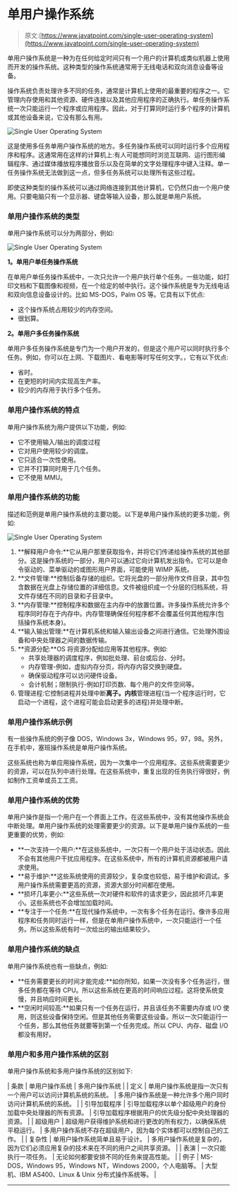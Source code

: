 # 单用户操作系统

> 原文:[https://www.javatpoint.com/single-user-operating-system](https://www.javatpoint.com/single-user-operating-system)

单用户操作系统是一种为在任何给定时间只有一个用户的计算机或类似机器上使用而开发的操作系统。这种类型的操作系统通常用于无线电话和双向消息设备等设备。

操作系统负责处理许多不同的任务，通常是计算机上使用的最重要的程序之一。它管理内存使用和其他资源、硬件连接以及其他应用程序的正确执行。单任务操作系统一次只能运行一个程序或应用程序。因此，对于打算同时运行多个程序的计算机或其他设备来说，它没有那么有用。

![Single User Operating System](../Images/e8398a675e607dfcf38030286407c252.png)

这是使用多任务单用户操作系统的地方。多任务操作系统可以同时运行多个应用程序和程序。这通常用在这样的计算机上:有人可能想同时浏览互联网、运行图形编辑程序、通过媒体播放程序播放音乐以及在简单的文字处理程序中键入注释。单一任务操作系统无法做到这一点，但多任务系统可以处理所有这些过程。

即使这种类型的操作系统可以通过网络连接到其他计算机，它仍然只由一个用户使用。只要电脑只有一个显示器、键盘等输入设备，那么就是单用户系统。

### 单用户操作系统的类型

单用户操作系统可以分为两部分，例如:

![Single User Operating System](../Images/d7afdd10bca7965e762aee238b04298c.png)

**1。单用户单任务操作系统**

在单用户单任务操作系统中，一次只允许一个用户执行单个任务。一些功能，如打印文档和下载图像和视频，在一个给定的帧中执行。这个操作系统是专为无线电话和双向信息设备设计的。比如 MS-DOS，Palm OS 等。它具有以下优点:

*   这个操作系统占用较少的内存空间。
*   很划算。

**2。单用户多任务操作系统**

单用户多任务操作系统是专门为一个用户开发的，但是这个用户可以同时执行多个任务。例如，你可以在上网、下载图片、看电影等时写任何文字。，它有以下优点:

*   省时。
*   在更短的时间内实现高生产率。
*   较少的内存用于执行多个任务。

### 单用户操作系统的特点

单用户操作系统为用户提供以下功能，例如:

*   它不使用输入/输出的调度过程
*   它对用户使用较少的调度。
*   它只适合一次性使用。
*   它并不打算同时用于几个任务。
*   它不使用 MMU。

### 单用户操作系统的功能

描述和范例是单用户操作系统的主要功能。以下是单用户操作系统的更多功能，例如:

![Single User Operating System](../Images/5be886dbc557165562e9cbf4e863047d.png)

1.  **解释用户命令:**它从用户那里获取指令，并将它们传递给操作系统的其他部分。这是操作系统的一部分，用户可以通过它向计算机发出指令。它可以是命令驱动的、菜单驱动的或图形用户界面，可能使用 WIMP 系统。
2.  **文件管理:**控制后备存储的组织。它将光盘的一部分用作文件目录，其中包含数据在光盘上存储位置的详细信息。文件被组织成一个分层的归档系统，将文件存储在不同的目录和子目录中。
3.  **内存管理:**控制程序和数据在主内存中的放置位置。许多操作系统允许多个程序同时存在于内存中。内存管理确保任何程序都不会覆盖任何其他程序(包括操作系统本身)。
4.  **输入输出管理:**在计算机系统和输入输出设备之间进行通信。它处理外围设备和中央处理器之间的数据传输。
5.  **资源分配:**OS 将资源分配给应用等其他程序。例如:
    *   共享处理器的调度程序，例如批处理、前台或后台、分时。
    *   内存管理-例如，虚拟内存分页，将内存内容交换到硬盘。
    *   确保驱动程序可以访问硬件设备。
    *   会计机制；限制执行-例如打印页数、每个用户的文件空间等。
6.  管理进程:它控制进程并处理中断**离子。内核**管理进程(当一个程序运行时，它启动一个进程，这个进程可能会启动更多的进程)并处理中断。

### 单用户操作系统示例

有一些操作系统的例子像 DOS，Windows 3x，Windows 95，97，98。另外，在手机中，塞班操作系统是单用户操作系统。

这些系统也称为单应用操作系统，因为一次集中一个应用程序。这些系统需要更少的资源，可以在队列中进行处理。在这些系统中，重复出现的任务执行得很好，例如制作工资单或员工工资。

### 单用户操作系统的优势

单用户操作是指一个用户在一个界面上工作。在这些系统中，没有其他操作系统会中断处理。单用户操作系统的处理需要更少的资源。以下是单用户操作系统的一些更重要的优势，例如:

*   **一次支持一个用户:**在这些系统中，一次只有一个用户处于活动状态。因此不会有其他用户干扰应用程序。在这些系统中，所有的计算机资源都被用户请求使用。
*   **易于维护:**这些系统使用的资源较少，复杂度也较低，易于维护和调试。多用户操作系统需要更高的资源，资源大部分时间都在使用。
*   **损坏几率更小:**这些系统一次对硬件和软件的请求更少，因此损坏几率更小。这些系统也不会增加加载时间。
*   **专注于一个任务:**在现代操作系统中，一次有多个任务在运行。像许多应用程序和任务同时运行一样，但是在单用户操作系统中，一次只能运行一个任务。所以这些系统有时一次给出的输出结果较少。

### 单用户操作系统的缺点

单用户操作系统也有一些缺点，例如:

*   **任务需要更长的时间才能完成:**如你所知，如果一次没有多个任务运行，很多任务都在等待 CPU。所以这些系统在更高的时间响应过程。这将使系统变慢，并且响应时间更长。
*   **空闲时间较高:**如果只有一个任务在运行，并且该任务不需要内存或 I/O 使用，则这些设备保持空闲。但是其他任务需要这些设备。所以一次只能运行一个任务，那么其他任务就要等到第一个任务完成。所以 CPU、内存、磁盘 I/O 都没有用好。

### 单用户和多用户操作系统的区别

单用户操作系统和多用户操作系统的区别如下:

| 条款 | 单用户操作系统 | 多用户操作系统 |
| 定义 | 单用户操作系统是指一次只有一个用户可以访问计算机系统的系统。 | 多用户操作系统是一种允许多个用户同时访问计算机系统的系统。 |
| 引导加载程序 | 引导加载程序以单个超级用户的身份加载中央处理器的所有资源。 | 引导加载程序根据用户的优先级分配中央处理器的资源。 |
| 超级用户 | 超级用户获得维护系统和进行更改的所有权力，以确保系统平稳运行。 | 多用户操作系统不存在超级用户，因为每个实体都可以控制自己的工作。 |
| 复杂性 | 单用户操作系统简单且易于设计。 | 多用户操作系统是复杂的，因为它们必须应用复杂的技术来在不同的用户之间共享资源。 |
| 表演 | 一次只能执行一项任务。 | 无论如何都要安排不同的任务来提高性能。 |
| 例子 | MS-DOS，Windows 95，Windows NT，Windows 2000，个人电脑等。 | 大型机、IBM AS400、Linux & Unix 分布式操作系统等。 |

* * *